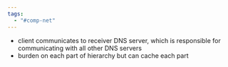 ```yaml
---
tags:
  - "#comp-net"
---
```

- client communicates to receiver DNS server, which is responsible for communicating with all other DNS servers 
- burden on each part of hierarchy but can cache each part